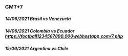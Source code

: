 ### GMT+7
##### 14/06/2021 Brasil vs Venezuela 
##### 14/06/2021 Colombia vs Ecuador https://football1234567890.000webhostapp.com/7.php
##### 15/06/2021 Argentina vs Chile 
